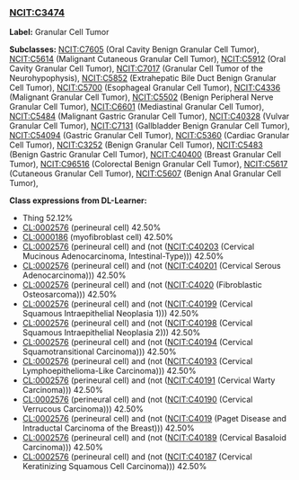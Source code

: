 
### [NCIT:C3474](http://purl.obolibrary.org/obo/NCIT_C3474)
**Label:** Granular Cell Tumor

**Subclasses:** [NCIT:C7605](http://purl.obolibrary.org/obo/NCIT_C7605) (Oral Cavity Benign Granular Cell Tumor), [NCIT:C5614](http://purl.obolibrary.org/obo/NCIT_C5614) (Malignant Cutaneous Granular Cell Tumor), [NCIT:C5912](http://purl.obolibrary.org/obo/NCIT_C5912) (Oral Cavity Granular Cell Tumor), [NCIT:C7017](http://purl.obolibrary.org/obo/NCIT_C7017) (Granular Cell Tumor of the Neurohypophysis), [NCIT:C5852](http://purl.obolibrary.org/obo/NCIT_C5852) (Extrahepatic Bile Duct Benign Granular Cell Tumor), [NCIT:C5700](http://purl.obolibrary.org/obo/NCIT_C5700) (Esophageal Granular Cell Tumor), [NCIT:C4336](http://purl.obolibrary.org/obo/NCIT_C4336) (Malignant Granular Cell Tumor), [NCIT:C5502](http://purl.obolibrary.org/obo/NCIT_C5502) (Benign Peripheral Nerve Granular Cell Tumor), [NCIT:C6601](http://purl.obolibrary.org/obo/NCIT_C6601) (Mediastinal Granular Cell Tumor), [NCIT:C5484](http://purl.obolibrary.org/obo/NCIT_C5484) (Malignant Gastric Granular Cell Tumor), [NCIT:C40328](http://purl.obolibrary.org/obo/NCIT_C40328) (Vulvar Granular Cell Tumor), [NCIT:C7131](http://purl.obolibrary.org/obo/NCIT_C7131) (Gallbladder Benign Granular Cell Tumor), [NCIT:C54094](http://purl.obolibrary.org/obo/NCIT_C54094) (Gastric Granular Cell Tumor), [NCIT:C5360](http://purl.obolibrary.org/obo/NCIT_C5360) (Cardiac Granular Cell Tumor), [NCIT:C3252](http://purl.obolibrary.org/obo/NCIT_C3252) (Benign Granular Cell Tumor), [NCIT:C5483](http://purl.obolibrary.org/obo/NCIT_C5483) (Benign Gastric Granular Cell Tumor), [NCIT:C40400](http://purl.obolibrary.org/obo/NCIT_C40400) (Breast Granular Cell Tumor), [NCIT:C96516](http://purl.obolibrary.org/obo/NCIT_C96516) (Colorectal Benign Granular Cell Tumor), [NCIT:C5617](http://purl.obolibrary.org/obo/NCIT_C5617) (Cutaneous Granular Cell Tumor), [NCIT:C5607](http://purl.obolibrary.org/obo/NCIT_C5607) (Benign Anal Granular Cell Tumor), 

**Class expressions from DL-Learner:**

- Thing 52.12%
- [CL:0002576](http://purl.obolibrary.org/obo/CL_0002576) (perineural cell) 42.50%
- [CL:0000186](http://purl.obolibrary.org/obo/CL_0000186) (myofibroblast cell) 42.50%
- [CL:0002576](http://purl.obolibrary.org/obo/CL_0002576) (perineural cell) and (not ([NCIT:C40203](http://purl.obolibrary.org/obo/NCIT_C40203) (Cervical Mucinous Adenocarcinoma, Intestinal-Type))) 42.50%
- [CL:0002576](http://purl.obolibrary.org/obo/CL_0002576) (perineural cell) and (not ([NCIT:C40201](http://purl.obolibrary.org/obo/NCIT_C40201) (Cervical Serous Adenocarcinoma))) 42.50%
- [CL:0002576](http://purl.obolibrary.org/obo/CL_0002576) (perineural cell) and (not ([NCIT:C4020](http://purl.obolibrary.org/obo/NCIT_C4020) (Fibroblastic Osteosarcoma))) 42.50%
- [CL:0002576](http://purl.obolibrary.org/obo/CL_0002576) (perineural cell) and (not ([NCIT:C40199](http://purl.obolibrary.org/obo/NCIT_C40199) (Cervical Squamous Intraepithelial Neoplasia 1))) 42.50%
- [CL:0002576](http://purl.obolibrary.org/obo/CL_0002576) (perineural cell) and (not ([NCIT:C40198](http://purl.obolibrary.org/obo/NCIT_C40198) (Cervical Squamous Intraepithelial Neoplasia 2))) 42.50%
- [CL:0002576](http://purl.obolibrary.org/obo/CL_0002576) (perineural cell) and (not ([NCIT:C40194](http://purl.obolibrary.org/obo/NCIT_C40194) (Cervical Squamotransitional Carcinoma))) 42.50%
- [CL:0002576](http://purl.obolibrary.org/obo/CL_0002576) (perineural cell) and (not ([NCIT:C40193](http://purl.obolibrary.org/obo/NCIT_C40193) (Cervical Lymphoepithelioma-Like Carcinoma))) 42.50%
- [CL:0002576](http://purl.obolibrary.org/obo/CL_0002576) (perineural cell) and (not ([NCIT:C40191](http://purl.obolibrary.org/obo/NCIT_C40191) (Cervical Warty Carcinoma))) 42.50%
- [CL:0002576](http://purl.obolibrary.org/obo/CL_0002576) (perineural cell) and (not ([NCIT:C40190](http://purl.obolibrary.org/obo/NCIT_C40190) (Cervical Verrucous Carcinoma))) 42.50%
- [CL:0002576](http://purl.obolibrary.org/obo/CL_0002576) (perineural cell) and (not ([NCIT:C4019](http://purl.obolibrary.org/obo/NCIT_C4019) (Paget Disease and Intraductal Carcinoma of the Breast))) 42.50%
- [CL:0002576](http://purl.obolibrary.org/obo/CL_0002576) (perineural cell) and (not ([NCIT:C40189](http://purl.obolibrary.org/obo/NCIT_C40189) (Cervical Basaloid Carcinoma))) 42.50%
- [CL:0002576](http://purl.obolibrary.org/obo/CL_0002576) (perineural cell) and (not ([NCIT:C40187](http://purl.obolibrary.org/obo/NCIT_C40187) (Cervical Keratinizing Squamous Cell Carcinoma))) 42.50%


